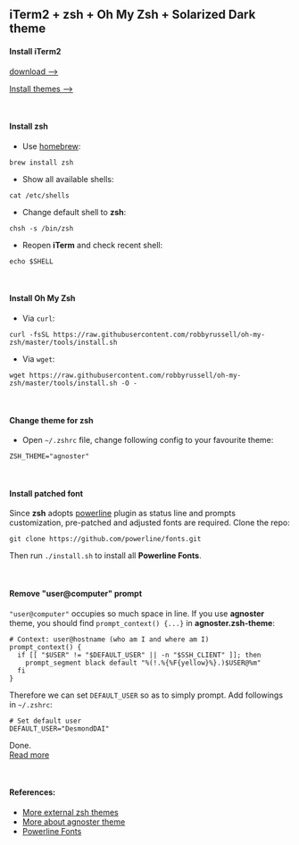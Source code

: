 ## iTerm2 + zsh + Oh My Zsh + Solarized Dark theme

#### Install iTerm2

[download -->](https://www.iterm2.com/)

[Install themes -->](http://iterm2colorschemes.com/)

<br>

#### Install zsh

- Use [homebrew](http://brew.sh/):
```shell
brew install zsh
```

- Show all available shells:
```shell
cat /etc/shells
```

- Change default shell to **zsh**:
```shell
chsh -s /bin/zsh
```

- Reopen **iTerm** and check recent shell:
```shell
echo $SHELL
```

<br>

#### Install Oh My Zsh

- Via `curl`:
```shell
curl -fsSL https://raw.githubusercontent.com/robbyrussell/oh-my-zsh/master/tools/install.sh
```

- Via `wget`:
```shell
wget https://raw.githubusercontent.com/robbyrussell/oh-my-zsh/master/tools/install.sh -O -
```

<br>

#### Change theme for zsh

- Open `~/.zshrc` file, change following config to your favourite theme:
```shell
ZSH_THEME="agnoster"
```

<br>

#### Install patched font

Since **zsh** adopts [powerline](https://github.com/powerline/powerline) plugin as status line
and prompts customization, pre-patched and adjusted fonts are required. Clone the repo:
```shell
git clone https://github.com/powerline/fonts.git
```

Then run `./install.sh` to install all **Powerline Fonts**.

<br>

#### Remove "user@computer" prompt

`"user@computer"` occupies so much space in line. If you use **agnoster** theme, you
should find `prompt_context() {...}` in **agnoster.zsh-theme**:
```shell
# Context: user@hostname (who am I and where am I)
prompt_context() {
  if [[ "$USER" != "$DEFAULT_USER" || -n "$SSH_CLIENT" ]]; then
    prompt_segment black default "%(!.%{%F{yellow}%}.)$USER@%m"
  fi
}
```

Therefore we can set `DEFAULT_USER` so as to simply prompt. Add followings in `~/.zshrc`:
```shell
# Set default user
DEFAULT_USER="DesmondDAI"
```
Done. <br>
[Read more](https://github.com/robbyrussell/oh-my-zsh/issues/2033)

<br>

#### References:

- [More external zsh themes](https://github.com/robbyrussell/oh-my-zsh/wiki/External-themes)
- [More about agnoster theme](https://gist.github.com/agnoster/3712874)
- [Powerline Fonts](https://github.com/powerline/fonts)
